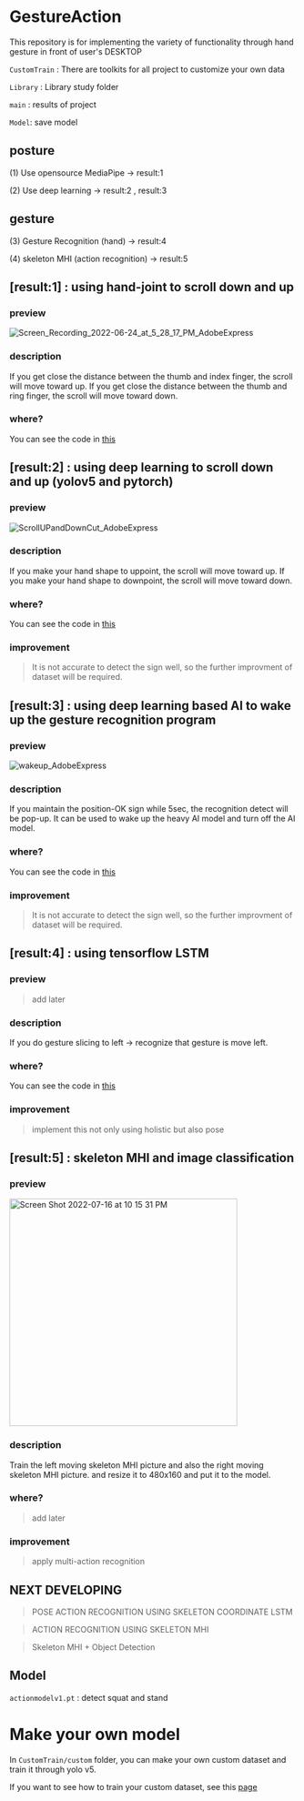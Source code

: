# GestureAction
This repository is for implementing the variety of functionality through hand gesture in front of user's DESKTOP

```CustomTrain``` : There are toolkits for all project to customize your own data

```Library``` : Library study folder

```main``` : results of project

```Model```: save model

## posture
(1) Use opensource MediaPipe -> result:1

(2) Use deep learning -> result:2 , result:3

## gesture
(3) Gesture Recognition (hand) -> result:4

(4) skeleton MHI (action recognition) -> result:5

## [result:1] : using hand-joint to scroll down and up

### preview
![Screen_Recording_2022-06-24_at_5_28_17_PM_AdobeExpress](https://user-images.githubusercontent.com/43237393/175544041-4d64f946-08b5-438e-bcd9-70dfc1471437.gif)

### description
If you get close the distance between the thumb and index finger, the scroll will move toward up.
If you get close the distance between the thumb and ring finger, the scroll will move toward down.

### where?
You can see the code in [this](https://github.com/ajs3801/GestureAction/blob/main/main/01_ScrollDownAndUpHandJoint.py)

## [result:2] : using deep learning to scroll down and up (yolov5 and pytorch)

### preview
![ScrollUPandDownCut_AdobeExpress](https://user-images.githubusercontent.com/43237393/176349183-19b55d5c-d68b-448c-986b-ef83d50ffbf7.gif)

### description
If you make your hand shape to uppoint, the scroll will move toward up.
If you make your hand shape to downpoint, the scroll will move toward down.

### where?
You can see the code in [this](https://github.com/ajs3801/GestureAction/blob/main/main/03_ScrollDownAndUpDeeplearning.py)

### improvement
> It is not accurate to detect the sign well, so the further improvment of dataset will be required.

## [result:3] : using deep learning based AI to wake up the gesture recognition program

### preview
![wakeup_AdobeExpress](https://user-images.githubusercontent.com/43237393/176349977-1a336a47-7ff7-45cf-9fdc-7e7fec3fdcee.gif)

### description
If you maintain the position-OK sign while 5sec, the recognition detect will be pop-up.
It can be used to wake up the heavy AI model and turn off the AI model.

### where?
You can see the code in [this](https://github.com/ajs3801/GestureAction/blob/main/main/04_DetectOK.py)

### improvement
> It is not accurate to detect the sign well, so the further improvment of dataset will be required.

## [result:4] : using tensorflow LSTM

### preview
> add later

### description
If you do gesture slicing to left -> recognize that gesture is move left.

### where?
You can see the code in [this](https://github.com/ajs3801/GestureAction/blob/main/main/05_LeftAndRight.py)

### improvement
> implement this not only using holistic but also pose

## [result:5] : skeleton MHI and image classification

### preview
<img width="400" alt="Screen Shot 2022-07-16 at 10 15 31 PM" src="https://user-images.githubusercontent.com/43237393/179356495-ff91775c-0eed-4072-a58d-9e985a5bc063.png">


### description
Train the left moving skeleton MHI picture and also the right moving skeleton MHI picture.
and resize it to 480x160 and put it to the model.

### where?
> add later

### improvement
> apply multi-action recognition

## NEXT DEVELOPING 
> POSE ACTION RECOGNITION USING SKELETON COORDINATE LSTM

> ACTION RECOGNITION USING SKELETON MHI

> Skeleton MHI + Object Detection
## Model
```actionmodelv1.pt``` : detect squat and stand

# Make your own model
In ```CustomTrain/custom``` folder, you can make your own custom dataset and train it through yolo v5.

If you want to see how to train your custom dataset, see this [page](https://velog.io/@ajs3801/Yolo-PyTorch-custom-dataset-%ED%95%99%EC%8A%B5%EC%8B%9C%ED%82%A4%EA%B8%B0-1)
